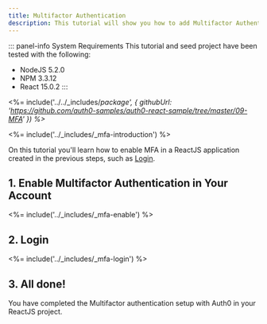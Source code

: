 ```yaml
---
title: Multifactor Authentication
description: This tutorial will show you how to add Multifactor Authentication to your ReactJS with auth0.
---
```


::: panel-info System Requirements
This tutorial and seed project have been tested with the following:
* NodeJS 5.2.0
* NPM 3.3.12
* React 15.0.2
:::

<%= include('../../_includes/_package', {
  githubUrl: 'https://github.com/auth0-samples/auth0-react-sample/tree/master/09-MFA'
}) %>_

<%= include('../_includes/_mfa-introduction') %>


On this tutorial you'll learn how to enable MFA in a ReactJS application created in the previous steps, such as [Login](/quickstart/spa/react/01-login).

## 1. Enable Multifactor Authentication in Your Account

<%= include('../_includes/_mfa-enable') %>

## 2. Login

<%= include('../_includes/_mfa-login') %>


## 3. All done!

You have completed the Multifactor authentication setup with Auth0 in your ReactJS project.
